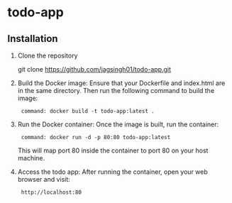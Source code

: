 # todo-app
## Installation
1. Clone the repository

      git clone https://github.com/jagsingh01/todo-app.git


2. Build the Docker image: 
    Ensure that your Dockerfile and index.html are in the same directory. Then run the following command to build the image:

        command: docker build -t todo-app:latest .


3. Run the Docker container:
     Once the image is built, run the container:

        command: docker run -d -p 80:80 todo-app:latest 

     This will map port 80 inside the container to port 80 on your host machine.

4. Access the todo app:
      After running the container, open your web browser and visit:
	  
        http://localhost:80
